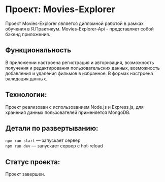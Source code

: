 # Проект: Movies-Explorer

Проект Movies-Explorer является дипломной работой в рамках обучения в Я.Практикум.
Movies-Explorer-Api - представляет собой бэкенд приложения. 

## Функциональность
В приложении настроена регистрация и авторизация, возможность получения и редактирования пользовательских данных, возможность добавления и удаления фильмов в избранное. В формах настроена валидация данных.

## Технологии:
Проект реализован с использованием Node.js и Express.js, для хранения данных пользователей  применяется MongoDB.

## Детали по развертыванию:
`npm run start` — запускает сервер   
`npm run dev` — запускает сервер с hot-reload

## Статус проекта:
Проект завершен.

<!-- Ознакомиться с проектом можно здесь 👇  

[Ссылка на проект ](https://api.movies-exp.ryabtseva.nomoredomains.sbs/)
 -->


